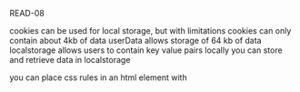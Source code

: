 READ-08

cookies can be used for local storage, but with limitations
cookies can only contain about 4kb of data
userData allows storage of 64 kb of data
localstorage allows users to contain key value pairs locally
you can store and retrieve data in localstorage

you can place css rules in an html element with <style>
\* () is a universal selector
\# is the id selector
li>a () child selector
p a {} descendant selector
h1+p {} targets first p after any h1
h1~p {} selects general sibling
if two selectors are identical the last one is used

a script is a series of statements
each statement makes up the whole
scripts use precise instructions
variables temporarily store pieces of info
arrays are list variables
numbers, strings, variables
expressions evaluate into a single value
expressions use operators to calculator a value
